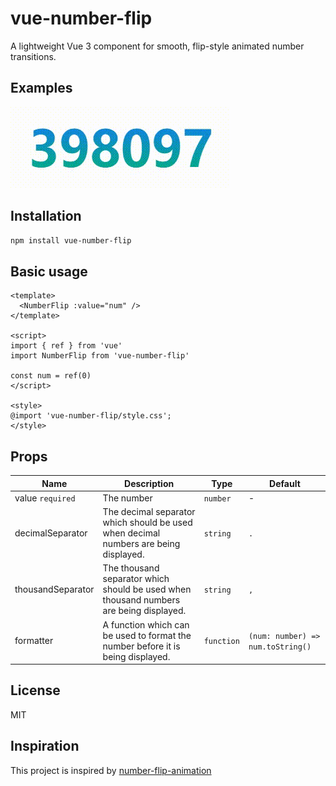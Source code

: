 # vue-number-flip

A lightweight Vue 3 component for smooth, flip-style animated number transitions.

## Examples

![](./assets/demo.gif)

## Installation

```bash
npm install vue-number-flip
```

## Basic usage

```vue
<template>
  <NumberFlip :value="num" />
</template>

<script>
import { ref } from 'vue'
import NumberFlip from 'vue-number-flip'

const num = ref(0)
</script>

<style>
@import 'vue-number-flip/style.css';
</style>
```

## Props

| Name              | Description                                                                            | Type       | Default                           |
| ----------------- | -------------------------------------------------------------------------------------- | ---------- | --------------------------------- |
| value `required`  | The number                                                                             | `number`   | -                                 |
| decimalSeparator  | The decimal separator which should be used when decimal numbers are being displayed.   | `string`   | `.`                               |
| thousandSeparator | The thousand separator which should be used when thousand numbers are being displayed. | `string`   | `,`                               |
| formatter         | A function which can be used to format the number before it is being displayed.        | `function` | `(num: number) => num.toString()` |

## License

MIT

## Inspiration

This project is inspired by [number-flip-animation](https://github.com/der-Lehmann/number-flip-animation)
